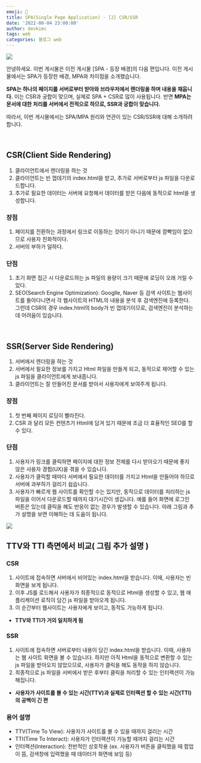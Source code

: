```yaml
---
emoji: 📓
title: SPA(Single Page Application) - [2] CSR/SSR
date: '2022-08-04 23:00:00'
author: devkimc
tags: web
categories: 블로그 web
---
```


![](https://velog.velcdn.com/images/kws60000/post/975ddce2-0d9c-44e9-aee3-683fea8cc157/image.png)

안녕하세요.
이번 게시물은 이전 게시물 [SPA - 등장 배경]의 다음 편입니다.
이전 게시물에서는 SPA가 등장한 배경, MPA와 차이점을 소개했습니다.

**SPA는 하나의 페이지를 서버로부터 받아와 브라우저에서 렌더링을 하며 내용을 채웁니다.**
이는 CSR과 궁합이 맞으며, 실제로 SPA + CSR로 많이 사용됩니다.
반면 **MPA는 문서에 대한 처리를 서버에서 전적으로 하므로, SSR과 궁합이 맞습니다.**

따라서, 이번 게시물에서는 SPA/MPA 원리와 연관이 있는 CSR/SSR에 대해 소개하려 합니다.

<br />

## ﻿CSR(Client Side Rendering)

1. 클라이언트에서 렌더링을 하는 것
2. 클라이언트는 빈 껍데기의 index.html을 받고, 추가로 서버로부터 js 파일을 다운로드합니다.
3. 추가로 필요한 데이터는 서버에 요청해서 데이터를 받은 다음에 동적으로 html을 생성합니다.

### 장점

1. 페이지를 전환하는 과정에서 링크로 이동하는 것이기 아니기 때문에 깜빡임이 없으므로 사용자 친화적이다.
2. 서버의 부하가 덜하다.

### 단점

1. 초기 화면 접근 시 다운로드하는 js 파일의 용량이 크기 때문에 로딩이 오래 거릴 수 있다.
2. SEO(Search Engine Optimization): Googlle, Naver 등 검색 사이트는 웹사이트를 돌아다니면서 각 웹사이트의 HTML의 내용을 분석 후 검색엔진에 등록한다. 그런데 CSR의 경우 index.html의 body가 빈 껍데기이므로, 검색엔진이 분석하는데 어려움이 있습니다.

<br />

## SSR(Server Side Rendering)

1. 서버에서 렌더링을 하는 것
2. 서버에서 필요한 정보를 가지고 Html 파일을 만들게 되고, 동적으로 제어할 수 있는 js 파일을 클라이언트에게 보내줍니다.
3. 클라이언트는 잘 만들어진 문서를 받아서 사용자에게 보여주게 됩니다.

### 장점

1. 첫 번째 페이지 로딩이 빨라진다.
2. CSR 과 달리 모든 컨텐츠가 Html에 담겨 있기 때문에 조금 더 효율적인 SEO를 할 수 있다.

### 단점

1. 사용자가 링크를 클릭하면 페이지에 대한 정보 전체를 다시 받아오기 때문에 좋지 않은 사용자 경험(UX)을 겪을 수 있습니다.
2. 사용자가 클릭할 때마다 서버에서 필요한 데이터를 가지고 Html을 만들어야 하므로 서버에 과부하가 걸리기 쉽습니다.
3. 사용자가 빠르게 웹 사이트를 확인할 수는 있지만, 동적으로 데이터를 처리하는 js 파일을 이어서 다운로드할 때까지 대기시간이 생깁니다. 예를 들어 화면에 로그인 버튼은 있는데 클릭을 해도 반응이 없는 경우가 발생할 수 있습니다. 아래 그림과 추가 설명을 보면 이해하는 데 도움이 됩니다.

![](https://velog.velcdn.com/images/kws60000/post/482f0173-b984-4066-bc08-3bbe8204f785/image.png)

## TTV와 TTI 측면에서 비교( 그림 추가 설명 )

### CSR

1. 사이트에 접속하면 서버에서 비어있는 index.html을 받습니다. 이때, 사용자는 빈 화면을 보게 됩니다.
2. 이후 JS를 로드해서 사용자가 최종적으로 동적으로 Html을 생성할 수 있고, 웹 애플리케이션 로직이 담긴 js 파일을 받아오게 됩니다.
3. 이 순간부터 웹사이트는 사용자에게 보이고, 동작도 가능하게 됩니다.

- **TTV와 TTI가 거의 일치하게 됨**

### SSR

1. 사이트에 접속하면 서버로부터 내용이 담긴 index.html을 받습니다. 이때, 사용자는 웹 사이트 화면을 볼 수 있습니다. 하지만 아직 Html을 동적으로 변환할 수 있는 js 파일을 받아오지 않았으므로, 사용자가 클릭을 해도 동작을 하지 않습니다.
2. 최종적으로 js 파일을 서버에서 받은 후부터 클릭을 처리할 수 있는 인터랙션이 가능해집니다.

- **사용자가 사이트를 볼 수 있는 시간(TTV)과 실제로 인터랙션 할 수 있는 시간(TTI)의 공백이 긴 편**

### 용어 설명

- TTV(Time To View): 사용자가 사이트를 볼 수 있을 때까지 걸리는 시간
- TTI(Time To Interact): 사용자가 인터랙션이 가능할 때까지 걸리는 시간
- 인터랙션(Interaction): 전반적인 상호작용
  (ex. 사용자가 버튼을 클릭했을 때 팝업이 뜸, 검색창에 입력했을 때 데이터가 화면에 보임 등)

```toc

```
